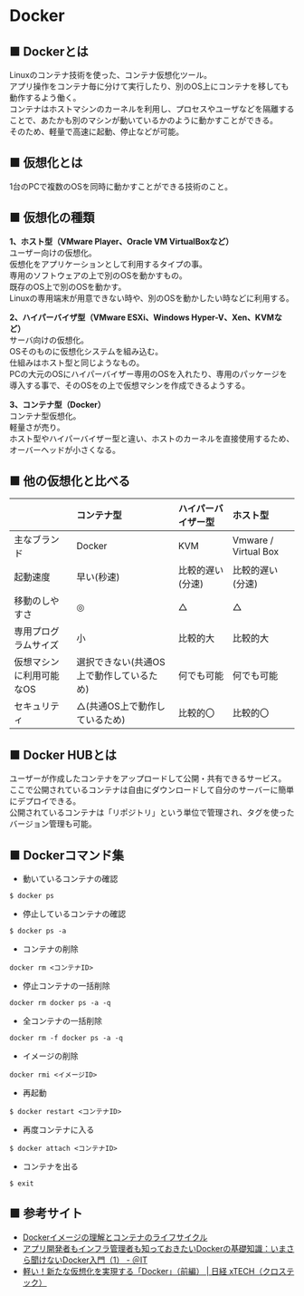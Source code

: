 # Docker

## ■ Dockerとは
Linuxのコンテナ技術を使った、コンテナ仮想化ツール。  
アプリ操作をコンテナ毎に分けて実行したり、別のOS上にコンテナを移しても動作するよう働く。  
コンテナはホストマシンのカーネルを利用し、プロセスやユーザなどを隔離することで、あたかも別のマシンが動いているかのように動かすことができる。  
そのため、軽量で高速に起動、停止などが可能。  

## ■ 仮想化とは
1台のPCで複数のOSを同時に動かすことができる技術のこと。  

## ■ 仮想化の種類  
**1、ホスト型（VMware Player、Oracle VM VirtualBoxなど）**  
ユーザー向けの仮想化。   
仮想化をアプリケーションとして利用するタイプの事。  
専用のソフトウェアの上で別のOSを動かすもの。  
既存のOS上で別のOSを動かす。  
Linuxの専用端末が用意できない時や、別のOSを動かしたい時などに利用する。  

**2、ハイパーバイザ型（VMware ESXi、Windows Hyper-V、Xen、KVMなど）**  
サーバ向けの仮想化。  
OSそのものに仮想化システムを組み込む。  
仕組みはホスト型と同じようなもの。  
PCの大元のOSにハイパーバイザー専用のOSを入れたり、専用のパッケージを導入する事で、そのOSをの上で仮想マシンを作成できるようする。  

**3、コンテナ型（Docker）**  
コンテナ型仮想化。  
軽量さが売り。  
ホスト型やハイパーバイザー型と違い、ホストのカーネルを直接使用するため、オーバーヘッドが小さくなる。  

## ■ 他の仮想化と比べる
|　| コンテナ型 | ハイパーバイザー型 | ホスト型 |
|:--|:--|:--|:--|
| 主なブランド | Docker | KVM | Vmware / Virtual Box |
| 起動速度 | 早い(秒速) | 比較的遅い(分速) | 比較的遅い(分速) |
| 移動のしやすさ | ◎ | △ | △ |
| 専用プログラムサイズ | 小 | 比較的大 | 比較的大 |
| 仮想マシンに利用可能なOS | 選択できない(共通OS上で動作しているため) | 何でも可能 | 何でも可能 |
| セキュリティ | △(共通OS上で動作しているため) | 比較的〇 | 比較的〇 |

## ■ Docker HUBとは
ユーザーが作成したコンテナをアップロードして公開・共有できるサービス。  
ここで公開されているコンテナは自由にダウンロードして自分のサーバーに簡単にデプロイできる。  
公開されているコンテナは「リポジトリ」という単位で管理され、タグを使ったバージョン管理も可能。  

## ■ Dockerコマンド集
* 動いているコンテナの確認  
```
$ docker ps
```  

* 停止しているコンテナの確認  
```
$ docker ps -a
```  

* コンテナの削除  
```
docker rm <コンテナID>
```  

* 停止コンテナの一括削除  
```
docker rm docker ps -a -q
```  

* 全コンテナの一括削除  
```
docker rm -f docker ps -a -q
```  

* イメージの削除  
```
docker rmi <イメージID>
```  

* 再起動  
```
$ docker restart <コンテナID>
```  

* 再度コンテナに入る  
```
$ docker attach <コンテナID>
```

* コンテナを出る  
```
$ exit
```  

## ■ 参考サイト
* [Dockerイメージの理解とコンテナのライフサイクル](https://www.slideshare.net/zembutsu/docker-images-containers-and-lifecycle)  
* [アプリ開発者もインフラ管理者も知っておきたいDockerの基礎知識：いまさら聞けないDocker入門（1） - ＠IT](http://www.atmarkit.co.jp/ait/articles/1405/16/news032.html)  
* [軽い！新たな仮想化を実現する「Docker」（前編） | 日経 xTECH（クロステック）](https://tech.nikkeibp.co.jp/it/atcl/column/14/111400098/111400001/)  
